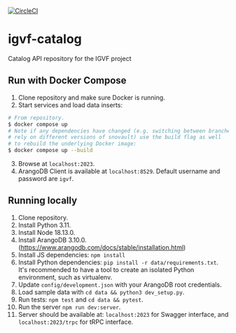[![CircleCI](https://dl.circleci.com/status-badge/img/gh/IGVF-DACC/igvf-catalog/tree/main.svg?style=svg)](https://dl.circleci.com/status-badge/redirect/gh/IGVF-DACC/igvf-catalog/tree/main)

# igvf-catalog
Catalog API repository for the IGVF project

## Run with Docker Compose
1. Clone repository and make sure Docker is running.
2. Start services and load data inserts:
```bash
# From repository.
$ docker compose up
# Note if any dependencies have changed (e.g. switching between branches that
# rely on different versions of snovault) use the build flag as well
# to rebuild the underlying Docker image:
$ docker compose up --build
```
3. Browse at `localhost:2023`.
4. ArangoDB Client is available at `localhost:8529`. Default username and password are `igvf`.

## Running locally
1. Clone repository.
2. Install Python 3.11.
3. Install Node 18.13.0.
4. Install ArangoDB 3.10.0. (https://www.arangodb.com/docs/stable/installation.html)
5. Install JS dependencies: `npm install`
6. Install Python dependencies: `pip install -r data/requirements.txt`. It's recommended to have a tool to create an isolated Python environment, such as virtualenv.
7. Update `config/development.json` with your ArangoDB root credentials.
8. Load sample data with `cd data && python3 dev_setup.py`.
9. Run tests: `npm test` and `cd data && pytest`.
10. Run the server `npm run dev:server`.
11. Server should be available at: `localhost:2023` for Swagger interface, and `localhost:2023/trpc` for tRPC interface.
